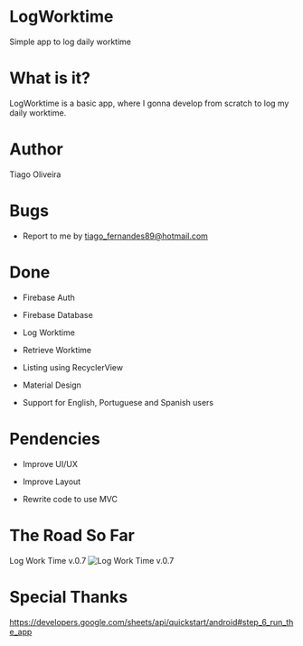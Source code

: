 # LogWorktime
Simple app to log daily worktime

# What is it?

LogWorktime is a basic app, where I gonna develop from scratch to log my daily worktime.

# Author
Tiago Oliveira

# Bugs
- Report to me by tiago_fernandes89@hotmail.com

# Done

- Firebase Auth

- Firebase Database

- Log Worktime

- Retrieve Worktime

- Listing using RecyclerView

- Material Design

- Support for English, Portuguese and Spanish users

# Pendencies
- Improve UI/UX

- Improve Layout

- Rewrite code to use MVC

# The Road So Far
Log Work Time v.0.7
![Log Work Time v.0.7](https://user-images.githubusercontent.com/8193383/36648697-9f3f5f48-1a75-11e8-891b-89ed4132fbd3.png)

# Special Thanks
https://developers.google.com/sheets/api/quickstart/android#step_6_run_the_app
